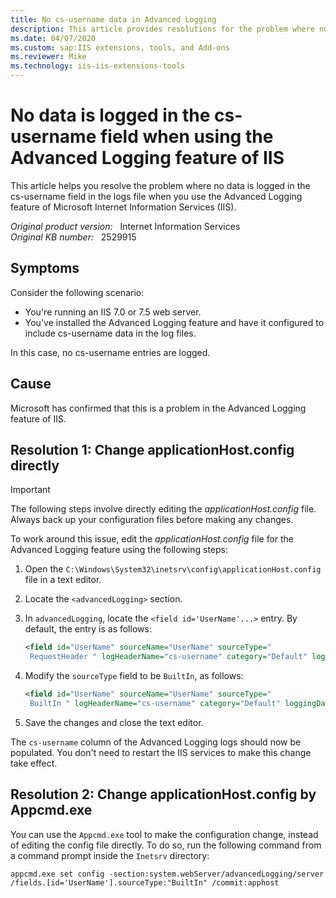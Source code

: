 ```yaml
---
title: No cs-username data in Advanced Logging
description: This article provides resolutions for the problem where no data is logged in the cs-username field in the logs file when you use the Advanced Logging feature of IIS.
ms.date: 04/07/2020
ms.custom: sap:IIS extensions, tools, and Add-ons
ms.reviewer: Mike
ms.technology: iis-iis-extensions-tools
---
```

# No data is logged in the cs-username field when using the Advanced Logging feature of IIS

This article helps you resolve the problem where no data is logged in the cs-username field in the logs file when you use the Advanced Logging feature of Microsoft Internet Information Services (IIS).

_Original product version:_ &nbsp; Internet Information Services  
_Original KB number:_ &nbsp; 2529915

## Symptoms

Consider the following scenario:

- You're running an IIS 7.0 or 7.5 web server.
- You've installed the Advanced Logging feature and have it configured to include cs-username data in the log files.

In this case, no cs-username entries are logged.

## Cause

Microsoft has confirmed that this is a problem in the Advanced Logging feature of IIS.

## Resolution 1: Change applicationHost.config directly

> [!IMPORTANT]
> The following steps involve directly editing the *applicationHost.config* file. Always back up your configuration files before making any changes.

To work around this issue, edit the *applicationHost.config* file for the Advanced Logging feature using the following steps:

1. Open the `C:\Windows\System32\inetsrv\config\applicationHost.config` file in a text editor.
2. Locate the `<advancedLogging>` section.
3. In `advancedLogging`, locate the `<field id='UserName'...>` entry. By default, the entry is as follows:

    ```xml
    <field id="UserName" sourceName="UserName" sourceType="
     RequestHeader " logHeaderName="cs-username" category="Default" loggingDataType="TypeLPCSTR" />
    ```

4. Modify the `sourceType` field to be `BuiltIn`, as follows:

    ```xml
    <field id="UserName" sourceName="UserName" sourceType="
     BuiltIn " logHeaderName="cs-username" category="Default" loggingDataType="TypeLPCSTR" />
    ```

5. Save the changes and close the text editor.

The `cs-username` column of the Advanced Logging logs should now be populated. You don't need to restart the IIS services to make this change take effect.

## Resolution 2: Change applicationHost.config by Appcmd.exe

You can use the `Appcmd.exe` tool to make the configuration change, instead of editing the config file directly. To do so, run the following command from a command prompt inside the `Inetsrv` directory:

```console
appcmd.exe set config -section:system.webServer/advancedLogging/server
/fields.[id='UserName'].sourceType:"BuiltIn" /commit:apphost
```
